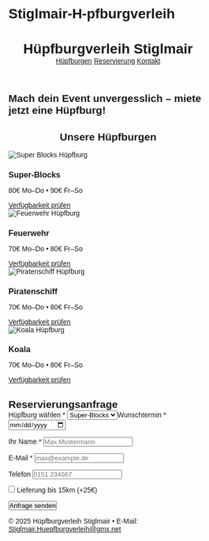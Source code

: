 # Stiglmair-H-pfburgverleih<!DOCTYPE html><html lang="de">
<head>
  <meta charset="UTF-8" />
  <meta name="viewport" content="width=device-width, initial-scale=1.0" />
  <title>Hüpfburgverleih Stiglmair</title>
  <!-- Google Fonts -->
  <link rel="preconnect" href="https://fonts.googleapis.com">
  <link rel="preconnect" href="https://fonts.gstatic.com" crossorigin>
  <link href="https://fonts.googleapis.com/css2?family=Nunito:wght@400;600;700&display=swap" rel="stylesheet">
  <style>
    :root {
      --primary: #ffa500; /* Orange */
      --accent: #00b7c2; /* Türkis */
      --light: #ffffff;
      --dark: #262626;
    }* {
  box-sizing: border-box;
  margin: 0;
  padding: 0;
  font-family: 'Nunito', sans-serif;
}

body {
  color: var(--dark);
  background: var(--light);
  line-height: 1.6;
}

header {
  background: var(--primary);
  color: var(--light);
  padding: 1rem 2rem;
  display: flex;
  align-items: center;
  justify-content: space-between;
  flex-wrap: wrap;
}

header h1 {
  font-size: 1.6rem;
  letter-spacing: 1px;
}

nav a {
  color: var(--light);
  text-decoration: none;
  margin-left: 1rem;
  font-weight: 600;
  transition: opacity 0.2s ease-in-out;
}

nav a:hover {
  opacity: 0.8;
}

.hero {
  height: 50vh;
  background: url('https://placehold.co/1600x800?text=Hero+Bild') center/cover no-repeat;
  display: flex;
  align-items: center;
  justify-content: center;
  text-align: center;
  padding: 2rem;
}

.hero h2 {
  font-size: 2.2rem;
  background: rgba(255,255,255,0.85);
  padding: 1rem 2rem;
  border-radius: 12px;
}

.container {
  width: 90%;
  max-width: 1100px;
  margin: 2rem auto;
}

.cards {
  display: grid;
  grid-template-columns: repeat(auto-fit, minmax(260px, 1fr));
  gap: 1.5rem;
}

.card {
  border: 2px solid var(--accent);
  border-radius: 20px;
  overflow: hidden;
  background: var(--light);
  box-shadow: 0 8px 16px rgba(0,0,0,0.05);
  transition: transform 0.2s;
}

.card:hover { transform: translateY(-4px); }

.card img {
  width: 100%;
  height: 180px;
  object-fit: cover;
}

.card-body {
  padding: 1rem;
}

.card-body h3 { margin-bottom: 0.5rem; }

.price {
  margin: 0.5rem 0 1rem;
  font-weight: 700;
  color: var(--primary);
}

.btn {
  display: inline-block;
  background: var(--accent);
  color: var(--light);
  padding: 0.6rem 1.2rem;
  border: none;
  border-radius: 30px;
  cursor: pointer;
  text-decoration: none;
  font-weight: 600;
  transition: opacity 0.2s ease-in-out;
}

.btn:hover { opacity: 0.85; }

/* Form Section */
.form-section {
  background: var(--accent);
  color: var(--light);
  padding: 2rem 0;
}

.form-section h2 {
  text-align: center;
  margin-bottom: 1rem;
}

form {
  width: 90%;
  max-width: 600px;
  margin: 0 auto;
  display: grid;
  gap: 1rem;
}

label { font-weight: 600; }

input, select {
  padding: 0.6rem;
  border-radius: 8px;
  border: none;
  font-size: 1rem;
}

input[type="checkbox"] {
  width: 1.2rem;
  height: 1.2rem;
}

.checkbox-wrap {
  display: flex;
  align-items: center;
  gap: 0.5rem;
}

footer {
  text-align: center;
  padding: 1rem;
  background: #f5f5f5;
  font-size: 0.9rem;
}

@media (max-width: 600px) {
  .hero h2 { font-size: 1.5rem; }
}

  </style>
</head>
<body>
  <header>
    <h1>Hüpfburgverleih Stiglmair</h1>
    <nav>
      <a href="#burgen">Hüpfburgen</a>
      <a href="#anfrage">Reservierung</a>
      <a href="#kontakt">Kontakt</a>
    </nav>
  </header>  <section class="hero">
    <h2>Mach dein Event unvergesslich – miete jetzt eine Hüpfburg!</h2>
  </section>  <main class="container" id="burgen">
    <h2 style="text-align:center;margin-bottom:1rem;">Unsere Hüpfburgen</h2>
    <div class="cards">
      <!-- Super-Blocks -->
      <div class="card">
        <img src="https://placehold.co/400x300?text=Super+Blocks" alt="Super Blocks Hüpfburg" />
        <div class="card-body">
          <h3>Super-Blocks</h3>
          <p class="price">80€ Mo–Do • 90€ Fr–So</p>
          <a href="#anfrage" class="btn">Verfügbarkeit prüfen</a>
        </div>
      </div>
      <!-- Feuerwehr -->
      <div class="card">
        <img src="https://placehold.co/400x300?text=Feuerwehr" alt="Feuerwehr Hüpfburg" />
        <div class="card-body">
          <h3>Feuerwehr</h3>
          <p class="price">70€ Mo–Do • 80€ Fr–So</p>
          <a href="#anfrage" class="btn">Verfügbarkeit prüfen</a>
        </div>
      </div>
      <!-- Piratenschiff -->
      <div class="card">
        <img src="[https://placehold.co/400x300?text=Piratenschiff](https://kiddyfun.de/media/f5/4f/d7/1614424990/Springburg%20aufblasbar%20Piratenschiff%20kaufen%20-%20F2.jpg)" alt="Piratenschiff Hüpfburg" />
        <div class="card-body">
          <h3>Piratenschiff</h3>
          <p class="price">70€ Mo–Do • 80€ Fr–So</p>
          <a href="#anfrage" class="btn">Verfügbarkeit prüfen</a>
        </div>
      </div>
      <!-- Koala -->
      <div class="card">
        <img src="https://placehold.co/400x300?text=Koala" alt="Koala Hüpfburg" />
        <div class="card-body">
          <h3>Koala</h3>
          <p class="price">70€ Mo–Do • 80€ Fr–So</p>
          <a href="#anfrage" class="btn">Verfügbarkeit prüfen</a>
        </div>
      </div>
    </div>
  </main>  <!-- Formular -->  <section class="form-section" id="anfrage">
    <h2>Reservierungsanfrage</h2>
    <form id="booking-form">
      <label for="burg">Hüpfburg wählen *</label>
      <select id="burg" name="Burg" required>
        <option value="Super-Blocks">Super-Blocks</option>
        <option value="Feuerwehr">Feuerwehr</option>
        <option value="Piratenschiff">Piratenschiff</option>
        <option value="Koala">Koala</option>
      </select><label for="date">Wunschtermin *</label>
  <input type="date" id="date" name="Datum" required />

  <label for="name">Ihr Name *</label>
  <input type="text" id="name" name="Name" placeholder="Max Mustermann" required />

  <label for="email">E-Mail *</label>
  <input type="email" id="email" name="E-Mail" placeholder="max@example.de" required />

  <label for="phone">Telefon</label>
  <input type="tel" id="phone" name="Telefon" placeholder="0151 234567" />

  <div class="checkbox-wrap">
    <input type="checkbox" id="lieferung" name="Lieferung" value="Ja" />
    <label for="lieferung">Lieferung bis 15km (+25€)</label>
  </div>

  <button type="submit" class="btn">Anfrage senden</button>
</form>

  </section>  <footer id="kontakt">
    &copy; 2025 Hüpfburgverleih Stiglmair • E-Mail: <a href="mailto:Stiglmair.Huepfburgverleih@gmx.net">Stiglmair.Huepfburgverleih@gmx.net</a>
  </footer>  <script>
    /* === Formspree / EmailJS Integration ===
       Variante 1: Formspree
       1. Registriere dich kostenlos auf https://formspree.io
       2. Erstelle ein neues Formular und kopiere die Endpoint-URL (z.B. https://formspree.io/f/xyzabc)
       3. Ersetze die URL unten in fetch() oder nutze <form action="URL" method="POST"> ohne JS.

       Variante 2: EmailJS (https://www.emailjs.com/) – ebenfalls kostenlos bis 200 E-Mails / Monat
    */

    const form = document.getElementById('booking-form');

    form.addEventListener('submit', async (e) => {
      e.preventDefault();

      // Formulardaten sammeln
      const formData = new FormData(form);

      try {
        // === HIER Formspree-URL einfügen ===
        const endpoint = 'https://formspree.io/f/yourFormID'; // TODO: ersetzen!

        const response = await fetch(endpoint, {
          method: 'POST',
          headers: {
            'Accept': 'application/json'
          },
          body: formData
        });

        if (response.ok) {
          alert('Vielen Dank! Deine Anfrage wurde versendet.');
          form.reset();
        } else {
          alert('Ups! Etwas ist schiefgelaufen. Bitte versuche es später erneut.');
        }
  
      } catch (err) {
        alert('Verbindungsfehler – bitte später erneut versuchen.');
        console.error(err);
      }
    });
  </script></body>
</html>
